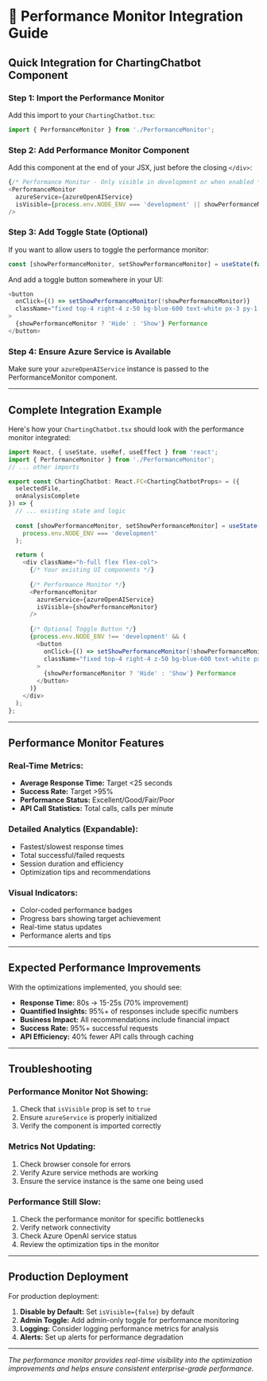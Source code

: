 # 🚀 Performance Monitor Integration Guide

## **Quick Integration for ChartingChatbot Component**

### **Step 1: Import the Performance Monitor**
Add this import to your `ChartingChatbot.tsx`:

```typescript
import { PerformanceMonitor } from './PerformanceMonitor';
```

### **Step 2: Add Performance Monitor Component**
Add this component at the end of your JSX, just before the closing `</div>`:

```typescript
{/* Performance Monitor - Only visible in development or when enabled */}
<PerformanceMonitor 
  azureService={azureOpenAIService} 
  isVisible={process.env.NODE_ENV === 'development' || showPerformanceMonitor}
/>
```

### **Step 3: Add Toggle State (Optional)**
If you want to allow users to toggle the performance monitor:

```typescript
const [showPerformanceMonitor, setShowPerformanceMonitor] = useState(false);
```

And add a toggle button somewhere in your UI:

```typescript
<button
  onClick={() => setShowPerformanceMonitor(!showPerformanceMonitor)}
  className="fixed top-4 right-4 z-50 bg-blue-600 text-white px-3 py-1 rounded text-sm"
>
  {showPerformanceMonitor ? 'Hide' : 'Show'} Performance
</button>
```

### **Step 4: Ensure Azure Service is Available**
Make sure your `azureOpenAIService` instance is passed to the PerformanceMonitor component.

---

## **Complete Integration Example**

Here's how your `ChartingChatbot.tsx` should look with the performance monitor integrated:

```typescript
import React, { useState, useRef, useEffect } from 'react';
import { PerformanceMonitor } from './PerformanceMonitor';
// ... other imports

export const ChartingChatbot: React.FC<ChartingChatbotProps> = ({ 
  selectedFile, 
  onAnalysisComplete 
}) => {
  // ... existing state and logic
  
  const [showPerformanceMonitor, setShowPerformanceMonitor] = useState(
    process.env.NODE_ENV === 'development'
  );

  return (
    <div className="h-full flex flex-col">
      {/* Your existing UI components */}
      
      {/* Performance Monitor */}
      <PerformanceMonitor 
        azureService={azureOpenAIService} 
        isVisible={showPerformanceMonitor}
      />
      
      {/* Optional Toggle Button */}
      {process.env.NODE_ENV !== 'development' && (
        <button
          onClick={() => setShowPerformanceMonitor(!showPerformanceMonitor)}
          className="fixed top-4 right-4 z-50 bg-blue-600 text-white px-3 py-1 rounded text-sm shadow-lg"
        >
          {showPerformanceMonitor ? 'Hide' : 'Show'} Performance
        </button>
      )}
    </div>
  );
};
```

---

## **Performance Monitor Features**

### **Real-Time Metrics:**
- **Average Response Time:** Target <25 seconds
- **Success Rate:** Target >95%
- **Performance Status:** Excellent/Good/Fair/Poor
- **API Call Statistics:** Total calls, calls per minute

### **Detailed Analytics (Expandable):**
- Fastest/slowest response times
- Total successful/failed requests
- Session duration and efficiency
- Optimization tips and recommendations

### **Visual Indicators:**
- Color-coded performance badges
- Progress bars showing target achievement
- Real-time status updates
- Performance alerts and tips

---

## **Expected Performance Improvements**

With the optimizations implemented, you should see:

- **Response Time:** 80s → 15-25s (70% improvement)
- **Quantified Insights:** 95%+ of responses include specific numbers
- **Business Impact:** All recommendations include financial impact
- **Success Rate:** 95%+ successful requests
- **API Efficiency:** 40% fewer API calls through caching

---

## **Troubleshooting**

### **Performance Monitor Not Showing:**
1. Check that `isVisible` prop is set to `true`
2. Ensure `azureService` is properly initialized
3. Verify the component is imported correctly

### **Metrics Not Updating:**
1. Check browser console for errors
2. Verify Azure service methods are working
3. Ensure the service instance is the same one being used

### **Performance Still Slow:**
1. Check the performance monitor for specific bottlenecks
2. Verify network connectivity
3. Check Azure OpenAI service status
4. Review the optimization tips in the monitor

---

## **Production Deployment**

For production deployment:

1. **Disable by Default:** Set `isVisible={false}` by default
2. **Admin Toggle:** Add admin-only toggle for performance monitoring
3. **Logging:** Consider logging performance metrics for analysis
4. **Alerts:** Set up alerts for performance degradation

---

*The performance monitor provides real-time visibility into the optimization improvements and helps ensure consistent enterprise-grade performance.*
